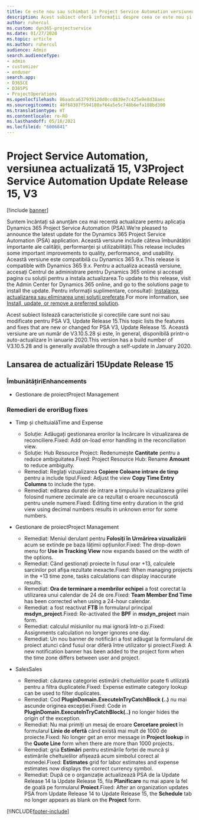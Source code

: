 ```yaml
---
title: Ce este nou sau schimbat în Project Service Automation versiunea actualizată 15, V3
description: Acest subiect oferă informații despre ceea ce este nou și schimbat în Project Service Automation versiunea 15, V3.
author: ruhercul
ms.custom: dyn365-projectservice
ms.date: 01/27/2020
ms.topic: article
ms.author: ruhercul
audience: Admin
search.audienceType:
- admin
- customizer
- enduser
search.app:
- D365CE
- D365PS
- ProjectOperations
ms.openlocfilehash: 86aadca637939120d0ccd839e7c425e9e8d38aec
ms.sourcegitcommit: 40f68387f594180af64a5e5c748b6efa188bd300
ms.translationtype: HT
ms.contentlocale: ro-RO
ms.lasthandoff: 05/10/2021
ms.locfileid: "6006841"
---
```

# <a name="project-service-automation-update-release-15-v3"></a><span data-ttu-id="e982b-103">Project Service Automation, versiunea actualizată 15, V3</span><span class="sxs-lookup"><span data-stu-id="e982b-103">Project Service Automation Update Release 15, V3</span></span>

[!include [banner](../includes/psa-now-project-operations.md)]

<span data-ttu-id="e982b-104">Suntem încântați să anunțăm cea mai recentă actualizare pentru aplicația Dynamics 365 Project Service Automation (PSA).</span><span class="sxs-lookup"><span data-stu-id="e982b-104">We’re pleased to announce the latest update for the Dynamics 365 Project Service Automation (PSA) application.</span></span> <span data-ttu-id="e982b-105">Această versiune include câteva îmbunătățiri importante ale calității, performanței și utilizabilității.</span><span class="sxs-lookup"><span data-stu-id="e982b-105">This release includes some important improvements to quality, performance, and usability.</span></span> <span data-ttu-id="e982b-106">Această versiune este compatibilă cu Dynamics 365 9.x.</span><span class="sxs-lookup"><span data-stu-id="e982b-106">This release is compatible with Dynamics 365 9.x.</span></span> <span data-ttu-id="e982b-107">Pentru a actualiza această versiune, accesați Centrul de administrare pentru Dynamics 365 online și accesați pagina cu soluții pentru a instala actualizarea.</span><span class="sxs-lookup"><span data-stu-id="e982b-107">To update to this release, visit the Admin Center for Dynamics 365 online, and go to the solutions page to install the update.</span></span> <span data-ttu-id="e982b-108">Pentru informații suplimentare, consultați: [Instalarea, actualizarea sau eliminarea unei soluții preferate](/power-platform/admin/install-remove-preferred-solution).</span><span class="sxs-lookup"><span data-stu-id="e982b-108">For more information, see [Install, update, or remove a preferred solution](/power-platform/admin/install-remove-preferred-solution).</span></span>

<span data-ttu-id="e982b-109">Acest subiect listează caracteristicile și corecțiile care sunt noi sau modificate pentru PSA V3, Update Release 15.</span><span class="sxs-lookup"><span data-stu-id="e982b-109">This topic lists the features and fixes that are new or changed for PSA V3, Update Release 15.</span></span> <span data-ttu-id="e982b-110">Această versiune are un număr de V3.10.5.28 și este, în general, disponibilă printr-o auto-actualizare în ianuarie 2020.</span><span class="sxs-lookup"><span data-stu-id="e982b-110">This version has a build number of V3.10.5.28 and is generally available through a self-update in January 2020.</span></span>

## <a name="update-release-15"></a><span data-ttu-id="e982b-111">Lansarea de actualizări 15</span><span class="sxs-lookup"><span data-stu-id="e982b-111">Update Release 15</span></span> 

### <a name="enhancements"></a><span data-ttu-id="e982b-112">Îmbunătățiri</span><span class="sxs-lookup"><span data-stu-id="e982b-112">Enhancements</span></span>

- <span data-ttu-id="e982b-113">Gestionare de proiect</span><span class="sxs-lookup"><span data-stu-id="e982b-113">Project Management</span></span>

### <a name="bug-fixes"></a><span data-ttu-id="e982b-114">Remedieri de erori</span><span class="sxs-lookup"><span data-stu-id="e982b-114">Bug fixes</span></span>

- <span data-ttu-id="e982b-115">Timp și cheltuială</span><span class="sxs-lookup"><span data-stu-id="e982b-115">Time and Expense</span></span>

  - <span data-ttu-id="e982b-116">Soluție: Adăugați gestionarea erorilor la încărcare în vizualizarea de reconciliere.</span><span class="sxs-lookup"><span data-stu-id="e982b-116">Fixed: Add on-load error handling in the reconciliation view.</span></span>
  - <span data-ttu-id="e982b-117">Soluție: Hub Resource Project: Redenumește **Cantitate** pentru a reduce ambiguitatea.</span><span class="sxs-lookup"><span data-stu-id="e982b-117">Fixed: Project Resource Hub: Rename **Amount** to reduce ambiguity.</span></span>
  - <span data-ttu-id="e982b-118">Remediat: Reglați vizualizarea **Copiere Coloane intrare de timp** pentru a include tipul.</span><span class="sxs-lookup"><span data-stu-id="e982b-118">Fixed: Adjust the view **Copy Time Entry Columns** to include the type.</span></span>
  - <span data-ttu-id="e982b-119">Remediat: editarea duratei de intrare a timpului în vizualizarea grilei folosind numere zecimale are ca rezultat o eroare necunoscută pentru unele numere.</span><span class="sxs-lookup"><span data-stu-id="e982b-119">Fixed: Editing time entry duration in the grid view using decimal numbers results in unknown error for some numbers.</span></span>

- <span data-ttu-id="e982b-120">Gestionare de proiect</span><span class="sxs-lookup"><span data-stu-id="e982b-120">Project Management</span></span>

  - <span data-ttu-id="e982b-121">Remediat: Meniul derulant pentru **Folosiți în Urmărirea vizualizării** acum se extinde pe baza lățimii opțiunilor.</span><span class="sxs-lookup"><span data-stu-id="e982b-121">Fixed: The drop-down menu for **Use in Tracking View** now expands based on the width of the options.</span></span>
  - <span data-ttu-id="e982b-122">Remediat: Când gestionați proiecte în fusul orar +13, calculele sarcinilor pot afișa rezultate inexacte.</span><span class="sxs-lookup"><span data-stu-id="e982b-122">Fixed: When managing projects in the +13 time zone, tasks calculations can display inaccurate results.</span></span>
  - <span data-ttu-id="e982b-123">Remediat: **Ora de terminare a membrilor echipei** a fost corectat la utilizarea unui calendar de 24 de ore.</span><span class="sxs-lookup"><span data-stu-id="e982b-123">Fixed: **Team Member End Time** has been corrected when using a 24-hour calendar.</span></span>
  - <span data-ttu-id="e982b-124">Remediat: a fost reactivat **FTB** în formularul principal **msdyn_project**.</span><span class="sxs-lookup"><span data-stu-id="e982b-124">Fixed: Re-activated the **BPF** in **msdyn_project** main form.</span></span>
  - <span data-ttu-id="e982b-125">Remediat: calculul misiunilor nu mai ignoră într-o zi.</span><span class="sxs-lookup"><span data-stu-id="e982b-125">Fixed: Assignments calculation no longer ignores one day.</span></span>
  - <span data-ttu-id="e982b-126">Remediat: Un nou banner de notificări a fost adăugat la formularul de proiect atunci când fusul orar diferă între utilizator și proiect.</span><span class="sxs-lookup"><span data-stu-id="e982b-126">Fixed: A new notification banner has been added to the project form when the time zone differs between user and project.</span></span>

- <span data-ttu-id="e982b-127">Sales</span><span class="sxs-lookup"><span data-stu-id="e982b-127">Sales</span></span>

  - <span data-ttu-id="e982b-128">Remediat: căutarea categoriei estimării cheltuielilor poate fi utilizată pentru a filtra duplicatele.</span><span class="sxs-lookup"><span data-stu-id="e982b-128">Fixed: Expense estimate category lookup can be used to filter duplicates.</span></span>
  - <span data-ttu-id="e982b-129">Remediat: Cod **PluginDomain.ExecuteInTryCatchBlock (..)** nu mai ascunde originea excepției.</span><span class="sxs-lookup"><span data-stu-id="e982b-129">Fixed: Code in **PluginDomain.ExecuteInTryCatchBlock(..)** no longer hides the origin of the exception.</span></span>
  - <span data-ttu-id="e982b-130">Remediat: Nu mai primiți un mesaj de eroare **Cercetare proiect** în formularul **Linie de ofertă** când există mai mult de 1000 de proiecte.</span><span class="sxs-lookup"><span data-stu-id="e982b-130">Fixed: No longer get an error message in **Project lookup** in the **Quote Line** form when there are more than 1000 projects.</span></span>
  - <span data-ttu-id="e982b-131">Remediat: gria **Estimări** pentru estimările forței de muncă și estimările cheltuielilor afișează acum simbolul corect al monedei.</span><span class="sxs-lookup"><span data-stu-id="e982b-131">Fixed: **Estimates** grid for labor estimates and expense estimates now displays the correct currency symbol.</span></span>
  - <span data-ttu-id="e982b-132">Remediat: După ce o organizație actualizează PSA de la Update Release 14 la Update Release 15, fila **Planificare** nu mai apare la fel de goală pe formularul **Proiect**.</span><span class="sxs-lookup"><span data-stu-id="e982b-132">Fixed: After an organization updates PSA from Update Release 14 to Update Release 15, the **Schedule** tab no longer appears as blank on the **Project** form.</span></span>


[!INCLUDE[footer-include](../includes/footer-banner.md)]